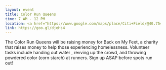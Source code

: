 ```yaml
---
layout: event
title: Color Run Queens
time: 7 AM - 12 PM
location: <a href="https://www.google.com/maps/place/Citi+Field/@40.7549444,-73.8462035,14.71z/data=!4m5!3m4!1s0x89c25fe0b147d195:0xf55b95d4f099763b!8m2!3d40.7570877!4d-73.8458213">Citi Field</a>, Queens
link: https://goo.gl/djeHs4
---
```

The Color Run Queens will be raising money for Back on My Feet, a charity that raises money to help those experiencing homelessness. Volunteer tasks include handing out water , revving up the crowd, and throwing powdered color (corn starch) at runners. Sign up ASAP before spots run out!
